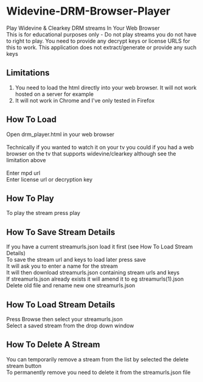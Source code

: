 # Widevine-DRM-Browser-Player
Play Widevine &amp; Clearkey DRM streams In Your Web Browser <br>
This is for educational purposes only - Do not play streams you do not have to right to play. You need to provide any decrypt keys or license URLS for this to work. This application does not extract/generate or provide any such keys
<br>
## Limitations
1. You need to load the html directly into your web browser. It will not work hosted on a server for example
2. It will not work in Chrome and I've only tested in Firefox

## How To Load
Open drm_player.html in your web browser <br>
<br>
Technically if you wanted to watch it on your tv you could if you had a web browser on the tv that supports widevine/clearkey although see the limitation above <br>
<br>
Enter mpd url <br>
Enter license url or decryption key <br>

## How To Play
To play the stream press play <br>

## How To Save Stream Details
If you have a current streamurls.json load it first (see How To Load Stream Details) <br>
To save the stream url and keys to load later press save <br>
It will ask you to enter a name for the stream <br>
It will then download streamurls.json containing stream urls and keys <br>
If streamurls.json already exists it will amend it to eg streamurls(1).json <br>
Delete old file and rename new one streamurls.json <br>

## How To Load Stream Details
Press Browse then select your streamurls.json <br>
Select a saved stream from the drop down window <br>

## How To Delete A Stream
You can temporarily remove a stream from the list by selected the delete stream button <br>
To permanently remove you need to delete it from the streamurls.json file <br>
